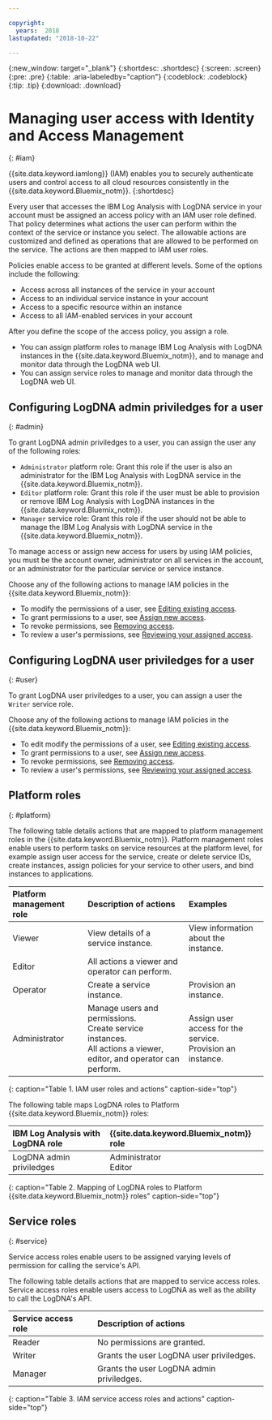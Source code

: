```yaml
---

copyright:
  years:  2018
lastupdated: "2018-10-22"

---
```


{:new_window: target="_blank"}
{:shortdesc: .shortdesc}
{:screen: .screen}
{:pre: .pre}
{:table: .aria-labeledby="caption"}
{:codeblock: .codeblock}
{:tip: .tip}
{:download: .download}

 
# Managing user access with Identity and Access Management
{: #iam}

{{site.data.keyword.iamlong}} (IAM) enables you to securely authenticate users and control access to all cloud resources consistently in the {{site.data.keyword.Bluemix_notm}}. 
{:shortdesc}

Every user that accesses the IBM Log Analysis with LogDNA service in your account must be assigned an access policy with an IAM user role defined. That policy determines what actions the user can perform within the context of the service or instance you select. The allowable actions are customized and defined as operations that are allowed to be performed on the service. The actions are then mapped to IAM user roles.

Policies enable access to be granted at different levels. Some of the options include the following: 

* Access across all instances of the service in your account
* Access to an individual service instance in your account
* Access to a specific resource within an instance
* Access to all IAM-enabled services in your account

After you define the scope of the access policy, you assign a role. 

* You can assign platform roles to manage IBM Log Analysis with LogDNA instances in the {{site.data.keyword.Bluemix_notm}}, and to manage and monitor data through the LogDNA web UI.
* You can assign service roles to manage and monitor data through the LogDNA web UI.



## Configuring LogDNA admin priviledges for a user
{: #admin}

To grant LogDNA admin priviledges to a user, you can assign the user any of the following roles:

* `Administrator` platform role: Grant this role if the user is also an administrator for the IBM Log Analysis with LogDNA service in the {{site.data.keyword.Bluemix_notm}}.
* `Editor` platform role: Grant this role if the user must be able to provision or remove IBM Log Analysis with LogDNA instances in the {{site.data.keyword.Bluemix_notm}}.
* `Manager` service role:  Grant this role if the user should not be able to manage the IBM Log Analysis with LogDNA service in the {{site.data.keyword.Bluemix_notm}}.

To manage access or assign new access for users by using IAM policies, you must be the account owner, administrator on all services in the account, or an administrator for the particular service or service instance. 

Choose any of the following actions to manage IAM policies in the {{site.data.keyword.Bluemix_notm}}:

* To modify the permissions of a user, see [Editing existing access](/docs/iam/mngiam.html#editing-existing-access).
* To grant permissions to a user, see [Assign new access](/docs/iam/mngiam.html#assignaccess).
* To revoke permissions, see [Removing access](/docs/iam/mngiam.html#removing-access).
* To review a user's permissions, see [Reviewing your assigned access](/docs/iam/mngiam.html#reviewing-your-assigned-access).


## Configuring LogDNA user priviledges for a user
{: #user}

To grant LogDNA user priviledges to a user, you can assign a user the `Writer` service role.

Choose any of the following actions to manage IAM policies in the {{site.data.keyword.Bluemix_notm}}:

* To edit modify the permissions of a user, see [Editing existing access](/docs/iam/mngiam.html#editing-existing-access).
* To grant permissions to a user, see [Assign new access](/docs/iam/mngiam.html#assignaccess).
* To revoke permissions, see [Removing access](/docs/iam/mngiam.html#removing-access).
* To review a user's permissions, see [Reviewing your assigned access](/docs/iam/mngiam.html#reviewing-your-assigned-access).
 


## Platform roles
{: #platform}

The following table details actions that are mapped to platform management roles in the {{site.data.keyword.Bluemix_notm}}. Platform management roles enable users to perform tasks on service resources at the platform level, for example assign user access for the service, create or delete service IDs, create instances, assign policies for your service to other users, and bind instances to applications.

| Platform management role | Description of actions                         | Examples                                   |
|:-------------------------|:-----------------------------------------------|:-------------------------------------------|
| Viewer                   | View details of a service instance.            | View information about the instance.       |
| Editor                   | All actions a viewer and operator can perform. |                                            |
| Operator                 | Create a service instance.                     | Provision an instance.               |
| Administrator            | Manage users and permissions. </br>Create service instances. </br>All actions a viewer, editor, and operator can perform. | Assign user access for the service. </br>Provision an instance. |
{: caption="Table 1. IAM user roles and actions" caption-side="top"}

The following table maps LogDNA roles to Platform {{site.data.keyword.Bluemix_notm}} roles:

| IBM Log Analysis with LogDNA role        |  {{site.data.keyword.Bluemix_notm}} role  |
|:-----------------------------------------|:------------------------------------------|
| LogDNA admin priviledges                 | Administrator </br>Editor |
{: caption="Table 2. Mapping of LogDNA roles to Platform {{site.data.keyword.Bluemix_notm}} roles" caption-side="top"}


## Service roles
{: #service}

Service access roles enable users to be assigned varying levels of permission for calling the service's API.

The following table details actions that are mapped to service access roles. Service access roles enable users access to LogDNA as well as the ability to call the LogDNA's API.

| Service access role | Description of actions                      | 
|:--------------------|:--------------------------------------------|
| Reader              | No permissions are granted.                 | 
| Writer              | Grants the user LogDNA user priviledges.    |
| Manager             | Grants the user LogDNA admin priviledges.   | 
{: caption="Table 3. IAM service access roles and actions" caption-side="top"}




